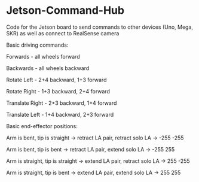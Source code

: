 # Jetson-Command-Hub
Code for the Jetson board to send commands to other devices (Uno, Mega, SKR) as well as connect to RealSense camera

Basic driving commands:

Forwards - all wheels forward

Backwards - all wheels backward

Rotate Left - 2+4 backward, 1+3 forward

Rotate Right - 1+3 backward, 2+4 forward

Translate Right - 2+3 backward, 1+4 forward

Translate Left - 1+4 backward, 2+3 forward

Basic end-effector positions:

Arm is bent, tip is straight -> retract LA pair, retract solo LA -> -255 -255

Arm is bent, tip is bent -> retract LA pair, extend solo LA -> -255 255

Arm is straight, tip is straight -> extend LA pair, retract solo LA -> 255 -255

Arm is straight, tip is bent -> extend LA pair, extend solo LA -> 255 255
